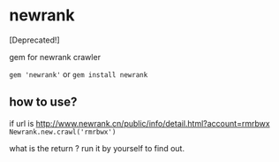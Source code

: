 # newrank

[Deprecated!]

gem for newrank crawler

`gem 'newrank'` or `gem install newrank`

## how to use?
if url is http://www.newrank.cn/public/info/detail.html?account=rmrbwx
`Newrank.new.crawl('rmrbwx')`

what is the return ?
run it by yourself to find out.
